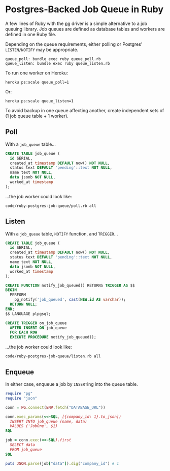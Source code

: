 # Postgres-Backed Job Queue in Ruby

A few lines of Ruby with the [pg](https://github.com/ged/ruby-pg) driver
is a simple alternative to a job queuing library.
Job queues are defined as database tables
and workers are defined in one Ruby file.

Depending on the queue requirements,
either polling or Postgres' `LISTEN/NOTIFY` may be appropriate.

```
queue_poll: bundle exec ruby queue_poll.rb
queue_listen: bundle exec ruby queue_listen.rb
```

To run one worker on Heroku:

```
heroku ps:scale queue_poll=1
```

Or:

```
heroku ps:scale queue_listen=1
```

To avoid backup in one queue affecting another,
create independent sets of (1 job queue table + 1 worker).

## Poll

With a `job_queue` table...

```sql
CREATE TABLE job_queue (
  id SERIAL,
  created_at timestamp DEFAULT now() NOT NULL,
  status text DEFAULT 'pending'::text NOT NULL,
  name text NOT NULL,
  data jsonb NOT NULL,
  worked_at timestamp
);
```

...the job worker could look like:

```embed
code/ruby-postgres-job-queue/poll.rb all
```

## Listen

With a `job_queue` table, `NOTIFY` function, and `TRIGGER`...

```sql
CREATE TABLE job_queue (
  id SERIAL,
  created_at timestamp DEFAULT now() NOT NULL,
  status text DEFAULT 'pending'::text NOT NULL,
  name text NOT NULL,
  data jsonb NOT NULL,
  worked_at timestamp
);

CREATE FUNCTION notify_job_queued() RETURNS TRIGGER AS $$
BEGIN
  PERFORM
    pg_notify('job_queued', cast(NEW.id AS varchar));
  RETURN NULL;
END;
$$ LANGUAGE plpgsql;

CREATE TRIGGER on_job_queue
  AFTER INSERT ON job_queue
  FOR EACH ROW
  EXECUTE PROCEDURE notify_job_queued();
```

...the job worker could look like:

```embed
code/ruby-postgres-job-queue/listen.rb all
```

## Enqueue

In either case, enqueue a job by `INSERT`ing into the queue table.

```ruby
require "pg"
require "json"

conn = PG.connect(ENV.fetch("DATABASE_URL"))

conn.exec_params(<<~SQL, [{company_id: 1}.to_json])
  INSERT INTO job_queue (name, data)
  VALUES ('JobOne', $1)
SQL

job = conn.exec(<<~SQL).first
  SELECT data
  FROM job_queue
SQL

puts JSON.parse(job["data"]).dig("company_id") # 1
```
